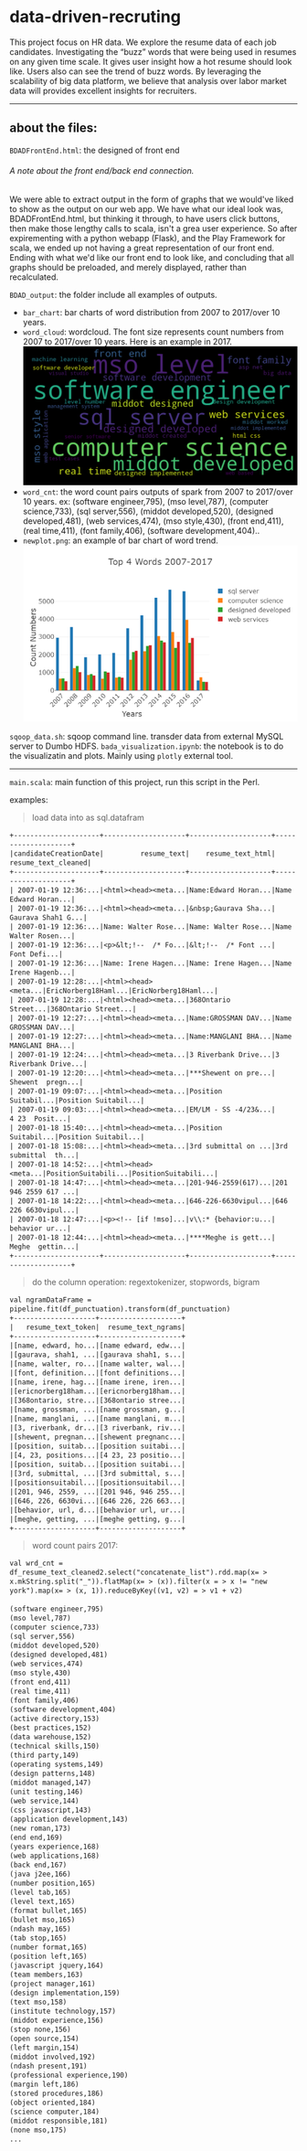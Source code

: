 # data-driven-recruting
This project focus on HR data. We explore the resume data of each job candidates. Investigating the “buzz” words that were being used in resumes on any given time scale. It gives user insight how a hot resume should look like. Users also can see the trend of buzz words. By leveraging the scalability of big data platform, we believe that analysis over labor market data will provides excellent insights for recruiters.

***

## about the files:
`BDADFrontEnd.html`: the designed of front end

###### A note about the front end/back end connection.
We were able to extract output in the form of graphs that we would've liked to show as the output on our web app. We have what our ideal look was, BDADFrontEnd.html, but thinking it through, to have users click buttons, then make those lengthy calls to scala, isn't a grea user experience. So after expirementing with a python webapp (Flask), and the Play Framework for scala, we ended up not having a great representation of our front end. Ending with what we'd like our front end to look like, and concluding that all graphs should be preloaded, and merely displayed, rather than recalculated.

`BDAD_output`: the folder include all examples of outputs.
- `bar_chart`: bar charts of word distribution from 2007 to 2017/over 10 years.
- `word_cloud`: wordcloud. The font size represents count numbers from 2007 to 2017/over 10 years. Here is an example in 2017.
![an example of bar chart of word trend](https://github.com/o9812/data-driven-recruting/blob/master/BDAD_output/word_cloud/wrd_cnt_sort_2017.png)
- `word_cnt`: the word count pairs outputs of spark from 2007 to 2017/over 10 years. ex: (software engineer,795), (mso level,787), (computer science,733), (sql server,556), (middot developed,520), (designed developed,481), (web services,474), (mso style,430), (front end,411), (real time,411), (font family,406), (software development,404)..
- `newplot.png`: an example of bar chart of word trend.  
![an example of bar chart of word trend](https://github.com/o9812/data-driven-recruting/blob/master/BDAD_output/newplot.png)

`sqoop_data.sh`: sqoop command line. transder data from external MySQL server to Dumbo HDFS.
`bada_visualization.ipynb`: the notebook is to do the visualizatin and plots. Mainly using ```plotly``` external tool.
***
`main.scala`: main function of this project, run this script in the Perl.

examples:

> load data into as sql.datafram
```
+---------------------+--------------------+--------------------+--------------------+
|candidateCreationDate|         resume_text|    resume_text_html| resume_text_cleaned|
+---------------------+--------------------+--------------------+--------------------+
| 2007-01-19 12:36:...|<html><head><meta...|Name:Edward Horan...|Name Edward Horan...|
| 2007-01-19 12:36:...|<html><head><meta...|&nbsp;Gaurava Sha...|  Gaurava Shah1 G...|
| 2007-01-19 12:36:...|Name: Walter Rose...|Name: Walter Rose...|Name Walter Rosen...|
| 2007-01-19 12:36:...|<p>&lt;!--  /* Fo...|&lt;!--  /* Font ...|        Font Defi...|
| 2007-01-19 12:36:...|Name: Irene Hagen...|Name: Irene Hagen...|Name Irene Hagenb...|
| 2007-01-19 12:28:...|<html><head><meta...|EricNorberg18Haml...|EricNorberg18Haml...|
| 2007-01-19 12:28:...|<html><head><meta...|368Ontario Street...|368Ontario Street...|
| 2007-01-19 12:27:...|<html><head><meta...|Name:GROSSMAN DAV...|Name GROSSMAN DAV...|
| 2007-01-19 12:27:...|<html><head><meta...|Name:MANGLANI BHA...|Name MANGLANI BHA...|
| 2007-01-19 12:24:...|<html><head><meta...|3 Riverbank Drive...|3 Riverbank Drive...|
| 2007-01-19 12:20:...|<html><head><meta...|***Shewent on pre...|   Shewent  pregn...|
| 2007-01-19 09:07:...|<html><head><meta...|Position Suitabil...|Position Suitabil...|
| 2007-01-19 09:03:...|<html><head><meta...|EM/LM - SS -4/23&...|      4 23  Posit...|
| 2007-01-18 15:40:...|<html><head><meta...|Position Suitabil...|Position Suitabil...|
| 2007-01-18 15:08:...|<html><head><meta...|3rd submittal on ...|3rd submittal  th...|
| 2007-01-18 14:52:...|<html><head><meta...|PositionSuitabili...|PositionSuitabili...|
| 2007-01-18 14:47:...|<html><head><meta...|201-946-2559(617)...|201 946 2559 617 ...|
| 2007-01-18 14:22:...|<html><head><meta...|646-226-6630vipul...|646 226 6630vipul...|
| 2007-01-18 12:47:...|<p><!-- [if !mso]...|v\\:* {behavior:u...|      behavior ur...|
| 2007-01-18 12:44:...|<html><head><meta...|****Meghe is gett...|    Meghe  gettin...|
+---------------------+--------------------+--------------------+--------------------+
```

> do the column operation: regextokenizer, stopwords, bigram
```
val ngramDataFrame = pipeline.fit(df_punctuation).transform(df_punctuation)
+--------------------+--------------------+
|   resume_text_token|  resume_text_ngrams|
+--------------------+--------------------+
|[name, edward, ho...|[name edward, edw...|
|[gaurava, shah1, ...|[gaurava shah1, s...|
|[name, walter, ro...|[name walter, wal...|
|[font, definition...|[font definitions...|
|[name, irene, hag...|[name irene, iren...|
|[ericnorberg18ham...|[ericnorberg18ham...|
|[368ontario, stre...|[368ontario stree...|
|[name, grossman, ...|[name grossman, g...|
|[name, manglani, ...|[name manglani, m...|
|[3, riverbank, dr...|[3 riverbank, riv...|
|[shewent, pregnan...|[shewent pregnanc...|
|[position, suitab...|[position suitabi...|
|[4, 23, positions...|[4 23, 23 positio...|
|[position, suitab...|[position suitabi...|
|[3rd, submittal, ...|[3rd submittal, s...|
|[positionsuitabil...|[positionsuitabil...|
|[201, 946, 2559, ...|[201 946, 946 255...|
|[646, 226, 6630vi...|[646 226, 226 663...|
|[behavior, url, d...|[behavior url, ur...|
|[meghe, getting, ...|[meghe getting, g...|
+--------------------+--------------------+
```

> word count pairs 2017:
```
val wrd_cnt = df_resume_text_cleaned2.select("concatenate_list").rdd.map(x= > x.mkString.split("_")).flatMap(x= > (x)).filter(x = > x != "new york").map(x= > (x, 1)).reduceByKey((v1, v2) = > v1 + v2)

(software engineer,795)
(mso level,787)
(computer science,733)
(sql server,556)
(middot developed,520)
(designed developed,481)
(web services,474)
(mso style,430)
(front end,411)
(real time,411)
(font family,406)
(software development,404)
(active directory,153)
(best practices,152)
(data warehouse,152)
(technical skills,150)
(third party,149)
(operating systems,149)
(design patterns,148)
(middot managed,147)
(unit testing,146)
(web service,144)
(css javascript,143)
(application development,143)
(new roman,173)
(end end,169)
(years experience,168)
(web applications,168)
(back end,167)
(java j2ee,166)
(number position,165)
(level tab,165)
(level text,165)
(format bullet,165)
(bullet mso,165)
(ndash may,165)
(tab stop,165)
(number format,165)
(position left,165)
(javascript jquery,164)
(team members,163)
(project manager,161)
(design implementation,159)
(text mso,158)
(institute technology,157)
(middot experience,156)
(stop none,156)
(open source,154)
(left margin,154)
(middot involved,192)
(ndash present,191)
(professional experience,190)
(margin left,186)
(stored procedures,186)
(object oriented,184)
(science computer,184)
(middot responsible,181)
(none mso,175)
...
```
